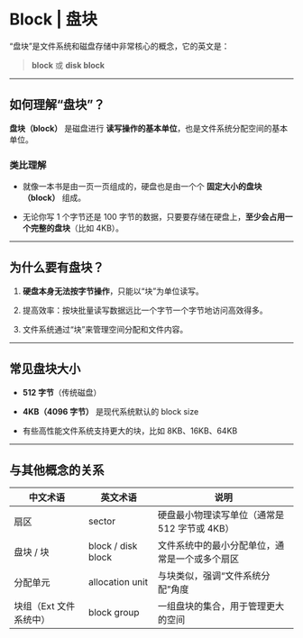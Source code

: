 
# Block | 盘块

“盘块”是文件系统和磁盘存储中非常核心的概念，它的英文是：

> **block** 或 **disk block**

---

## 如何理解“盘块”？

**盘块（block）** 是磁盘进行 **读写操作的基本单位**，也是文件系统分配空间的基本单位。

### 类比理解

- 就像一本书是由一页一页组成的，硬盘也是由一个个 **固定大小的盘块（block）** 组成。
    
- 无论你写 1 个字节还是 100 字节的数据，只要要存储在硬盘上，**至少会占用一个完整的盘块**（比如 4KB）。
    

---

## 为什么要有盘块？

1. **硬盘本身无法按字节操作**，只能以“块”为单位读写。
    
2. 提高效率：按块批量读写数据远比一个字节一个字节地访问高效得多。
    
3. 文件系统通过“块”来管理空间分配和文件内容。
    

---

## 常见盘块大小

- **512 字节**（传统磁盘）
    
- **4KB（4096 字节）** 是现代系统默认的 block size
    
- 有些高性能文件系统支持更大的块，比如 8KB、16KB、64KB
    

---

## 与其他概念的关系

|中文术语|英文术语|说明|
|---|---|---|
|扇区|sector|硬盘最小物理读写单位（通常是 512 字节或 4KB）|
|盘块 / 块|block / disk block|文件系统中的最小分配单位，通常是一个或多个扇区|
|分配单元|allocation unit|与块类似，强调“文件系统分配”角度|
|块组（Ext 文件系统中）|block group|一组盘块的集合，用于管理更大的空间|
